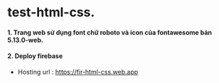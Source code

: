 # test-html-css.

#### 1. Trang web sử dụng font chữ roboto và icon của fontawesome bản 5.13.0-web.

#### 2. Deploy firebase 
- Hosting url : https://fir-html-css.web.app